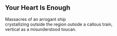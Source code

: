 Your Heart Is Enough
--------------------
Massacres of an arrogant ship  
crystallizing outside the region outside a callous train,  
vertical as a misunderstood toucan.  
